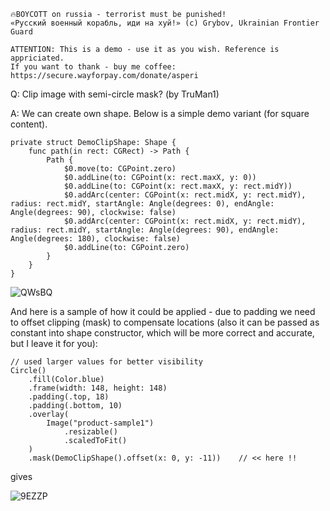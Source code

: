 ```
🔥BOYCOTT on russia - terrorist must be punished!
«Русский военный корабль, иди на хуй!» (c) Grybov, Ukrainian Frontier Guard

ATTENTION: This is a demo - use it as you wish. Reference is appriciated.
If you want to thank - buy me coffee: https://secure.wayforpay.com/donate/asperi
```

Q: Clip image with semi-circle mask? (by TruMan1)

A: We can create own shape. Below is a simple demo variant (for square content).

```
private struct DemoClipShape: Shape {
	func path(in rect: CGRect) -> Path {
		Path {
			$0.move(to: CGPoint.zero)
			$0.addLine(to: CGPoint(x: rect.maxX, y: 0))
			$0.addLine(to: CGPoint(x: rect.maxX, y: rect.midY))
			$0.addArc(center: CGPoint(x: rect.midX, y: rect.midY), radius: rect.midY, startAngle: Angle(degrees: 0), endAngle: Angle(degrees: 90), clockwise: false)
			$0.addArc(center: CGPoint(x: rect.midX, y: rect.midY), radius: rect.midY, startAngle: Angle(degrees: 90), endAngle: Angle(degrees: 180), clockwise: false)
			$0.addLine(to: CGPoint.zero)
		}
	}
}
```

![QWsBQ](https://user-images.githubusercontent.com/62171579/178131140-591483cf-7a68-403b-9eae-e1f6b643b793.png)

And here is a sample of how it could be applied - due to padding we need to offset clipping (mask) to compensate locations (also it can be passed as constant into shape constructor, which will be more correct and accurate, but I leave it for you):

```
// used larger values for better visibility
Circle()
    .fill(Color.blue)
    .frame(width: 148, height: 148)
    .padding(.top, 18)
    .padding(.bottom, 10)
    .overlay(
        Image("product-sample1")
            .resizable()
            .scaledToFit()
    )
	.mask(DemoClipShape().offset(x: 0, y: -11))    // << here !!
```

gives

![9EZZP](https://user-images.githubusercontent.com/62171579/178131143-c53a8747-9e00-45ef-93a2-73e2e0bdbc1a.png)
